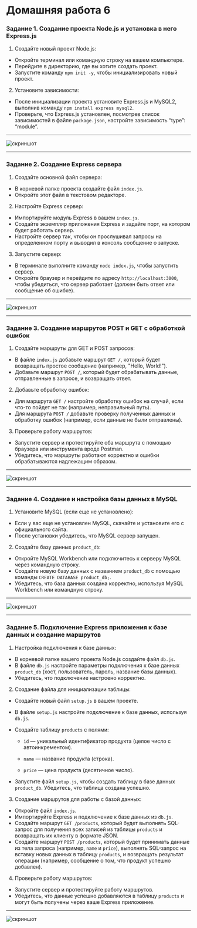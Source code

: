 # Домашняя работа 6


### Задание 1. Создание проекта Node.js и установка в него Express.js

1. Создайте новый проект Node.js:
 
- Откройте терминал или командную строку на вашем компьютере.
- Перейдите в директорию, где вы хотите создать проект.
- Запустите команду `npm init -y`, чтобы инициализировать новый проект.

2. Установите зависимости:

- После инициализации проекта установите Express.js и MySQL2, выполнив команду `npm install express mysql2`.
- Проверьте, что Express.js установлен, посмотрев список зависимостей в файле `package.json`, настройте зависимость “type”: “module”.

---

![скриншот](./images/img01.png)

---

### Задание 2. Создание Express сервера

1. Создайте основной файл сервера:
   
- В корневой папке проекта создайте файл `index.js`.
- Откройте этот файл в текстовом редакторе.

2. Настройте Express сервер:
    
- Импортируйте модуль Express в вашем `index.js`.
- Создайте экземпляр приложения Express и задайте порт, на котором будет работать сервер.
- Настройте сервер так, чтобы он прослушивал запросы на определенном порту и выводил в консоль сообщение о запуске.

3. Запустите сервер:
    
- В терминале выполните команду `node index.js`, чтобы запустить сервер.
- Откройте браузер и перейдите по адресу `http://localhost:3000`, чтобы убедиться, что сервер работает (должен быть ответ или сообщение об ошибке).

---

![скриншот](./images/img02.png)

---

### Задание 3. Создание маршрутов POST и GET с обработкой ошибок

1. Создайте маршруты для GET и POST запросов:
    
- В файле `index.js` добавьте маршрут `GET /`, который будет возвращать простое сообщение (например, "Hello, World!").
- Добавьте маршрут `POST /`, который будет обрабатывать данные, отправленные в запросе, и возвращать ответ.

2. Добавьте обработку ошибок:
    
- Для маршрута `GET /` настройте обработку ошибок на случай, если что-то пойдет не так (например, неправильный путь).
- Для маршрута `POST /` добавьте проверку полученных данных и обработку ошибок (например, если данные не были отправлены).

3. Проверьте работу маршрутов:
    
- Запустите сервер и протестируйте оба маршрута с помощью браузера или инструмента вроде Postman.
- Убедитесь, что маршруты работают корректно и ошибки обрабатываются надлежащим образом. 

---

![скриншот](./images/img03.png)

---

### Задание 4. Создание и настройка базы данных в MySQL

1. Установите MySQL (если еще не установлено):
    
- Если у вас еще не установлен MySQL, скачайте и установите его с официального сайта.
- После установки убедитесь, что MySQL сервер запущен.

2. Создайте базу данных `product_db`:
    
- Откройте MySQL Workbench или подключитесь к серверу MySQL через командную строку.
- Создайте новую базу данных с названием `product_db` с помощью команды `CREATE DATABASE product_db;`.
- Убедитесь, что база данных создана корректно, используя MySQL Workbench или командную строку.

---

![скриншот](./images/img04.png)

---

### Задание 5. Подключение Express приложения к базе данных и создание маршрутов

1. Настройка подключения к базе данных:
    
- В корневой папке вашего проекта Node.js создайте файл `db.js`.
- В файле `db.js` настройте параметры подключения к базе данных `product_db` (хост, пользователь, пароль, название базы данных).
- Убедитесь, что подключение настроено корректно.

2. Создание файла для инициализации таблицы:
    
- Создайте новый файл `setup.js` в вашем проекте.
- В файле `setup.js` настройте подключение к базе данных, используя `db.js`.
- Создайте таблицу `products` с полями:

    - `id` — уникальный идентификатор продукта (целое число с автоинкрементом).
    
    - `name` — название продукта (строка).
    
    - `price` — цена продукта (десятичное число).
    
- Запустите файл `setup.js`, чтобы создать таблицу в базе данных `product_db`. Убедитесь, что таблица создана успешно.

3. Создание маршрутов для работы с базой данных:
    
- Откройте файл `index.js`.
- Импортируйте Express и подключение к базе данных из `db.js`.
- Создайте маршрут `GET /products`, который будет выполнять SQL-запрос для получения всех записей из таблицы `products` и возвращать их клиенту в формате JSON.
- Создайте маршрут `POST /products`, который будет принимать данные из тела запроса (например, `name` и `price`), выполнять SQL-запрос на вставку новых данных в таблицу `products`, и возвращать результат операции (например, сообщение о том, что продукт успешно добавлен).

4. Проверьте работу маршрутов:
    
- Запустите сервер и протестируйте работу маршрутов.
- Убедитесь, что данные успешно добавляются в таблицу `products` и могут быть получены через ваше Express приложение.

---

![скриншот](./images/img05.png)